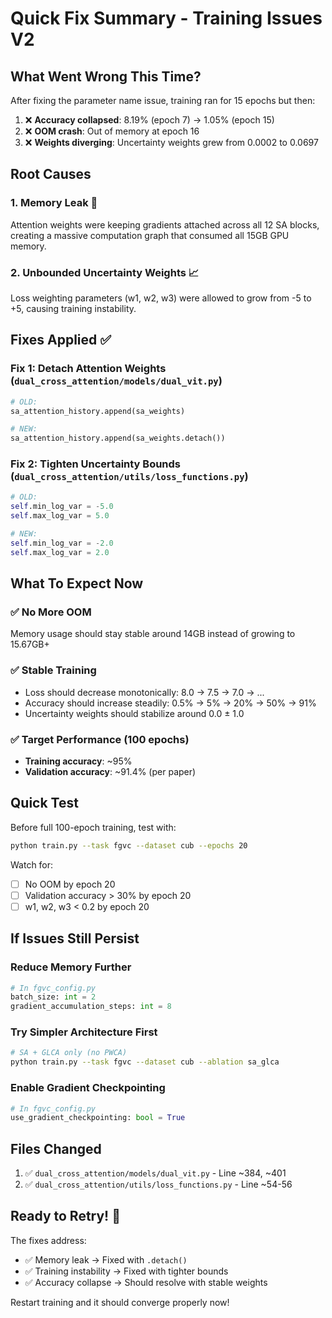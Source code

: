 # Quick Fix Summary - Training Issues V2

## What Went Wrong This Time?

After fixing the parameter name issue, training ran for 15 epochs but then:
1. ❌ **Accuracy collapsed**: 8.19% (epoch 7) → 1.05% (epoch 15)  
2. ❌ **OOM crash**: Out of memory at epoch 16
3. ❌ **Weights diverging**: Uncertainty weights grew from 0.0002 to 0.0697

## Root Causes

### 1. Memory Leak 💾
Attention weights were keeping gradients attached across all 12 SA blocks, creating a massive computation graph that consumed all 15GB GPU memory.

### 2. Unbounded Uncertainty Weights 📈
Loss weighting parameters (w1, w2, w3) were allowed to grow from -5 to +5, causing training instability.

## Fixes Applied ✅

### Fix 1: Detach Attention Weights (`dual_cross_attention/models/dual_vit.py`)
```python
# OLD:
sa_attention_history.append(sa_weights)

# NEW:
sa_attention_history.append(sa_weights.detach())
```

### Fix 2: Tighten Uncertainty Bounds (`dual_cross_attention/utils/loss_functions.py`)
```python
# OLD:
self.min_log_var = -5.0
self.max_log_var = 5.0

# NEW:
self.min_log_var = -2.0
self.max_log_var = 2.0
```

## What To Expect Now

### ✅ No More OOM
Memory usage should stay stable around 14GB instead of growing to 15.67GB+

### ✅ Stable Training
- Loss should decrease monotonically: 8.0 → 7.5 → 7.0 → ...
- Accuracy should increase steadily: 0.5% → 5% → 20% → 50% → 91%
- Uncertainty weights should stabilize around 0.0 ± 1.0

### ✅ Target Performance (100 epochs)
- **Training accuracy**: ~95%
- **Validation accuracy**: ~91.4% (per paper)

## Quick Test

Before full 100-epoch training, test with:
```bash
python train.py --task fgvc --dataset cub --epochs 20
```

Watch for:
- [ ] No OOM by epoch 20
- [ ] Validation accuracy > 30% by epoch 20
- [ ] w1, w2, w3 < 0.2 by epoch 20

## If Issues Still Persist

### Reduce Memory Further
```python
# In fgvc_config.py
batch_size: int = 2
gradient_accumulation_steps: int = 8
```

### Try Simpler Architecture First
```bash
# SA + GLCA only (no PWCA)
python train.py --task fgvc --dataset cub --ablation sa_glca
```

### Enable Gradient Checkpointing
```python
# In fgvc_config.py
use_gradient_checkpointing: bool = True
```

## Files Changed
1. ✅ `dual_cross_attention/models/dual_vit.py` - Line ~384, ~401
2. ✅ `dual_cross_attention/utils/loss_functions.py` - Line ~54-56

## Ready to Retry! 🚀

The fixes address:
- ✅ Memory leak → Fixed with `.detach()`
- ✅ Training instability → Fixed with tighter bounds
- ✅ Accuracy collapse → Should resolve with stable weights

Restart training and it should converge properly now!
